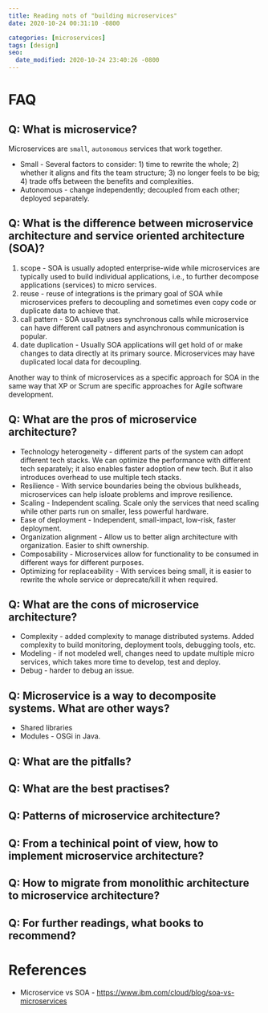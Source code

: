 ```yaml
---
title: Reading nots of "building microservices"
date: 2020-10-24 00:31:10 -0800

categories: [microservices]
tags: [design]
seo:
  date_modified: 2020-10-24 23:40:26 -0800
---
```

>

# FAQ
## Q: What is microservice? 
Microservices are ``small``, ``autonomous`` services that work together. 
* Small - Several factors to consider: 1) time to rewrite the whole; 2) whether it aligns and fits the team structure; 3) no longer feels to be big; 4) trade offs between the benefits and complexities. 
* Autonomous - change independently; decoupled from each other; deployed separately.  

## Q: What is the difference between microservice architecture and service oriented architecture (SOA)?
1) scope - SOA is usually adopted enterprise-wide while microservices are typically used to build individual applications, i.e., to further decompose applications (services) to micro services.
2) reuse - reuse of integrations is the primary goal of SOA while microservices prefers to decoupling and sometimes even copy code or duplicate data to achieve that. 
3) call pattern - SOA usually uses synchronous calls while microservice can have different call patners and asynchronous communication is popular. 
4) date duplication - Usually SOA applications will get hold of or make changes to data directly at its primary source. Microservices may have duplicated local data for decoupling. 

Another way to think of microservices as a specific approach for SOA in the same way that XP or
Scrum are specific approaches for Agile software development.

## Q: What are the pros of microservice architecture?
* Technology heterogeneity - different parts of the system can adopt different tech stacks. We can optimize the performance with different tech separately; it also enables faster adoption of new tech. But it also introduces overhead to use multiple tech stacks. 
* Resilience - With service boundaries being the obvious bulkheads, microservices can help isloate problems and improve resilience. 
* Scaling - Independent scaling. Scale only the services that need scaling while other parts run on smaller, less powerful hardware. 
* Ease of deployment - Independent, small-impact, low-risk, faster deployment. 
* Organization alignment - Allow us to better align architecture with organization. Easier to shift ownership. 
* Composability - Microservices allow for functionality to be consumed in different ways for different purposes. 
* Optimizing for replaceability - With services being small, it is easier to rewrite the whole service or deprecate/kill it when required. 

## Q: What are the cons of microservice architecture?
* Complexity - added complexity to manage distributed systems. Added complexity to build monitoring, deployment tools, debugging tools, etc. 
* Modeling - if not modeled well, changes need to update multiple micro services, which takes more time to develop, test and deploy. 
* Debug - harder to debug an issue. 

## Q: Microservice is a way to decomposite systems. What are other ways?
* Shared libraries
* Modules - OSGi in Java. 

## Q: What are the pitfalls?

## Q: What are the best practises?

## Q: Patterns of microservice architecture?

## Q: From a techinical point of view, how to implement microservice architecture?

## Q: How to migrate from monolithic architecture to microservice architecture?

## Q: For further readings, what books to recommend?

# References
* Microservice vs SOA - https://www.ibm.com/cloud/blog/soa-vs-microservices
